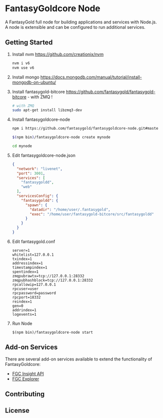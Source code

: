 FantasyGoldcore Node
============

A FantasyGold full node for building applications and services with Node.js. A node is extensible and can be configured to run additional services.

## Getting Started

1. Install nvm https://github.com/creationix/nvm  

    ```bash
    nvm i v6
    nvm use v6
    ```  
2. Install mongo https://docs.mongodb.com/manual/tutorial/install-mongodb-on-ubuntu/  

3. Install fantasygold-bitcore https://github.com/fantasygold/fantasygold-bitcore - with ZMQ ! 

    ```bash
    # with ZMQ
    sudo apt-get install libzmq3-dev 
    ```  
4. Install fantasygoldcore-node  

    ```bash
    npm i https://github.com/fantasygold/fantasygoldcore-node.git#master

    $(npm bin)/fantasygoldcore-node create mynode

    cd mynode

    ```  
5. Edit fantasygoldcore-node.json  

    ```json
    {
      "network": "livenet",
      "port": 3001,
      "services": [
	    "fantasygoldd",
        "web"
      ],
      "servicesConfig": {
        "fantasygoldd": {
          "spawn": {
            "datadir": "/home/user/.fantasygold",
            "exec": "/home/user/fantasygold-bitcore/src/fantasygoldd"
          }
        }
      }
	}
    ```  
6. Edit fantasygold.conf  

    ```
    server=1
    whitelist=127.0.0.1
    txindex=1
    addressindex=1
    timestampindex=1
    spentindex=1
    zmqpubrawtx=tcp://127.0.0.1:28332
    zmqpubhashblock=tcp://127.0.0.1:28332
    rpcallowip=127.0.0.1
    rpcuser=user
    rpcpassword=password
    rpcport=18332
    reindex=1
    gen=0
    addrindex=1
    logevents=1
    ```  
7. Run Node  

    ```
    $(npm bin)/fantasygoldcore-node start
    ```  

## Add-on Services

There are several add-on services available to extend the functionality of FantasyGoldcore:

- [FGC Insight API](https://github.com/fantasygold/insight-api)
- [FGC Explorer](https://github.com/fantasygold/fantasygold-explorer)

## Contributing



## License
